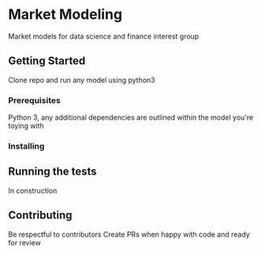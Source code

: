 # Market Modeling

Market models for data science and finance interest group

## Getting Started

Clone repo and run any model using python3

### Prerequisites

Python 3, any additional dependencies are outlined within the model you're toying with

### Installing

## Running the tests

In construction

## Contributing

Be respectful to contributors
Create PRs when happy with code and ready for review
